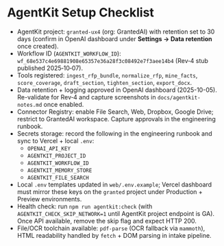 # AgentKit Setup Checklist

- AgentKit project: `granted-ux4` (org: GrantedAI) with retention set to 30 days (confirm in OpenAI dashboard under **Settings → Data retention** once created).
- Workflow ID (`AGENTKIT_WORKFLOW_ID`): `wf_68e537c4e69881908e65357e36a28f3c08492e7f3aee14b4` (Rev‑4 stub published 2025‑10‑07).
- Tools registered: `ingest_rfp_bundle`, `normalize_rfp`, `mine_facts`, `score_coverage`, `draft_section`, `tighten_section`, `export_docx`.
- Data retention + logging approved in OpenAI dashboard (2025-10-05). Re-validate for Rev‑4 and capture screenshots in `docs/agentkit-notes.md` once enabled.
- Connector Registry: enable File Search, Web, Dropbox, Google Drive; restrict to GrantedAI workspace. Capture approvals in the engineering runbook.
- Secrets storage: record the following in the engineering runbook and sync to Vercel + local `.env`:
  - `OPENAI_API_KEY`
  - `AGENTKIT_PROJECT_ID`
  - `AGENTKIT_WORKFLOW_ID`
  - `AGENTKIT_MEMORY_STORE`
  - `AGENTKIT_FILE_SEARCH`
- Local `.env` templates updated in `web/.env.example`; Vercel dashboard must mirror these keys on the `granted` project under Production + Preview environments.
- Health check: run `npm run agentkit:check` (with `AGENTKIT_CHECK_SKIP_NETWORK=1` until AgentKit project endpoint is GA). Once API available, remove the skip flag and expect HTTP 200.
- File/OCR toolchain available: `pdf-parse` (OCR fallback via `mammoth`), HTML readability handled by `fetch` + DOM parsing in intake pipeline.
